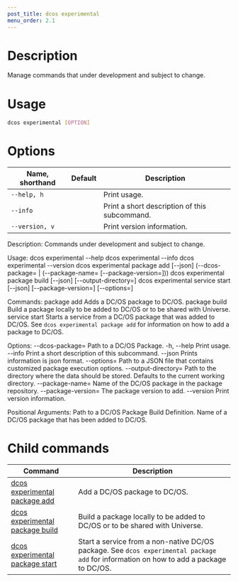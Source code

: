 ```yaml
---
post_title: dcos experimental
menu_order: 2.1
---
```

    
# Description
Manage commands that under development and subject to change.

# Usage

```bash
dcos experimental [OPTION]
```

# Options

| Name, shorthand | Default | Description |
|---------|-------------|-------------|
| `--help, h`   |             |  Print usage. |
| `--info`   |             |  Print a short description of this subcommand. |
| `--version, v`   |             | Print version information. |  
    
Description:
    Commands under development and subject to change.

Usage:
    dcos experimental --help
    dcos experimental --info
    dcos experimental --version
    dcos experimental package add [--json]
                                  (--dcos-package=<dcos-package> |
                                    (--package-name=<package-name>
                                      [--package-version=<package-version>]))
    dcos experimental package build <build-definition>
                                    [--json]
                                    [--output-directory=<output-directory>]
    dcos experimental service start <package-name>
                                    [--json]
                                    [--package-version=<package-version>]
                                    [--options=<options-file>]

Commands:
    package add
        Adds a DC/OS package to DC/OS.
    package build
        Build a package locally to be added to DC/OS or to be shared with
        Universe.
    service start
        Starts a service from a DC/OS package that was added to DC/OS. See
        `dcos experimental package add` for information on how to add a
        package to DC/OS.

Options:
    --dcos-package=<dcos-package>
        Path to a DC/OS Package.
    -h, --help
        Print usage.
    --info
        Print a short description of this subcommand.
    --json
        Prints information is json format.
    --options=<options-file>
        Path to a JSON file that contains customized package execution options.
    --output-directory=<output-directory>
        Path to the directory where the data should be stored.
        Defaults to the current working directory.
    --package-name=<package-name>
        Name of the DC/OS package in the package repository.
    --package-version=<package-version>
        The package version to add.
    --version
        Print version information.

Positional Arguments:
    <build-definition>
        Path to a DC/OS Package Build Definition.
    <package-name>
        Name of a DC/OS package that has been added to DC/OS.

# Child commands

| Command | Description |
|---------|-------------|
| [dcos experimental package add](/docs/1.9/administering-clusters/cli/command-reference/dcos-experimental/dcos-experimental-package-add/)   |  Add a DC/OS package to DC/OS. |     
| [dcos experimental package build](/docs/1.9/administering-clusters/cli/command-reference/dcos-experimental/dcos-experimental-package-build/)   |  Build a package locally to be added to DC/OS or to be shared with Universe. |     
| [dcos experimental package start](/docs/1.9/administering-clusters/cli/command-reference/dcos-experimental/dcos-experimental-package-start/)   |  Start a service from a non-native DC/OS package. See `dcos experimental package add` for information on how to add a package to DC/OS. |   